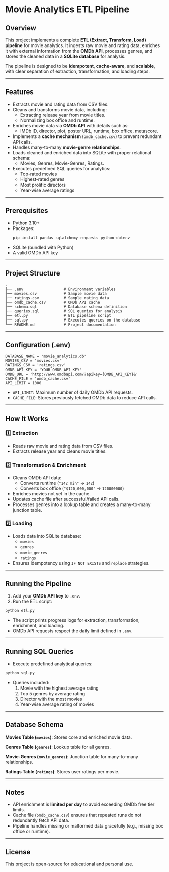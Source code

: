 # Movie Analytics ETL Pipeline

## Overview

This project implements a complete **ETL (Extract, Transform, Load) pipeline** for movie analytics. It ingests raw movie and rating data, enriches it with external information from the **OMDb API**, processes genres, and stores the cleaned data in a **SQLite database** for analysis.  

The pipeline is designed to be **idempotent**, **cache-aware**, and **scalable**, with clear separation of extraction, transformation, and loading steps.

---

## Features

- Extracts movie and rating data from CSV files.
- Cleans and transforms movie data, including:
  - Extracting release year from movie titles.
  - Normalizing box office and runtime.
- Enriches movie data via **OMDb API** with details such as:
  - IMDb ID, director, plot, poster URL, runtime, box office, metascore.
- Implements a **cache mechanism** (`omdb_cache.csv`) to prevent redundant API calls.
- Handles many-to-many **movie-genre relationships**.
- Loads cleaned and enriched data into SQLite with proper relational schema:
  - Movies, Genres, Movie-Genres, Ratings.
- Executes predefined SQL queries for analytics:
  - Top-rated movies
  - Highest-rated genres
  - Most prolific directors
  - Year-wise average ratings

---

## Prerequisites

- Python 3.10+
- Packages:
  ```bash
  pip install pandas sqlalchemy requests python-dotenv
  ```
- SQLite (bundled with Python)
- A valid OMDb API key

---

## Project Structure

```
.
├── .env                  # Environment variables
├── movies.csv            # Sample movie data
├── ratings.csv           # Sample rating data
├── omdb_cache.csv        # OMDb API cache
├── schema.sql            # Database schema definition
├── queries.sql           # SQL queries for analysis
├── etl.py                # ETL pipeline script
├── sql.py                # Executes queries on the database
└── README.md             # Project documentation
```

---

## Configuration (.env)

```env
DATABASE_NAME = 'movie_analytics.db'
MOVIES_CSV = 'movies.csv'
RATINGS_CSV = 'ratings.csv'
OMDB_API_KEY = 'YOUR_OMDB_API_KEY'
OMDB_URL = 'http://www.omdbapi.com/?apikey={OMDB_API_KEY}&'
CACHE_FILE = 'omdb_cache.csv'
API_LIMIT = 1000
```

- `API_LIMIT`: Maximum number of daily OMDb API requests.
- `CACHE_FILE`: Stores previously fetched OMDb data to reduce API calls.

---

## How It Works

### 1️⃣ Extraction

- Reads raw movie and rating data from CSV files.
- Extracts release year and cleans movie titles.

### 2️⃣ Transformation & Enrichment

- Cleans OMDb API data:
  - Converts runtime (`"142 min"` → `142`)
  - Converts box office (`"$120,000,000"` → `120000000`)
- Enriches movies not yet in the cache.
- Updates cache file after successful/failed API calls.
- Processes genres into a lookup table and creates a many-to-many junction table.

### 3️⃣ Loading

- Loads data into SQLite database:
  - `movies`
  - `genres`
  - `movie_genres`
  - `ratings`
- Ensures idempotency using `IF NOT EXISTS` and `replace` strategies.

---

## Running the Pipeline

1. Add your **OMDb API key** to `.env`.
2. Run the ETL script:

```bash
python etl.py
```

- The script prints progress logs for extraction, transformation, enrichment, and loading.
- OMDb API requests respect the daily limit defined in `.env`.

---

## Running SQL Queries

- Execute predefined analytical queries:

```bash
python sql.py
```

- Queries included:
  1. Movie with the highest average rating
  2. Top 5 genres by average rating
  3. Director with the most movies
  4. Year-wise average rating of movies

---

## Database Schema

**Movies Table (`movies`)**: Stores core and enriched movie data.  

**Genres Table (`genres`)**: Lookup table for all genres.  

**Movie-Genres (`movie_genres`)**: Junction table for many-to-many relationships.  

**Ratings Table (`ratings`)**: Stores user ratings per movie.

---

## Notes

- API enrichment is **limited per day** to avoid exceeding OMDb free tier limits.
- Cache file (`omdb_cache.csv`) ensures that repeated runs do not redundantly fetch API data.
- Pipeline handles missing or malformed data gracefully (e.g., missing box office or runtime).

---

## License

This project is open-source for educational and personal use.
